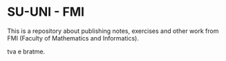 # SU-UNI - FMI

This is a repository about publishing notes, exercises and other work from FMI (Faculty of Mathematics and Informatics).

tva e bratme.
